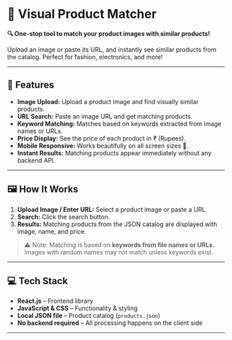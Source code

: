 # 🎨 Visual Product Matcher

**🔍 One-stop tool to match your product images with similar products!**  

Upload an image or paste its URL, and instantly see similar products from the catalog. Perfect for fashion, electronics, and more!  

---

## 🚀 Features

- **Image Upload:** Upload a product image and find visually similar products.  
- **URL Search:** Paste an image URL and get matching products.  
- **Keyword Matching:** Matches based on keywords extracted from image names or URLs.  
- **Price Display:** See the price of each product in ₹ (Rupees).  
- **Mobile Responsive:** Works beautifully on all screen sizes 📱.  
- **Instant Results:** Matching products appear immediately without any backend API.  

---

## 🖼 How It Works

1. **Upload Image / Enter URL:** Select a product image or paste a URL.  
2. **Search:** Click the search button.  
3. **Results:** Matching products from the JSON catalog are displayed with image, name, and price.  

> ⚠️ Note: Matching is based on **keywords from file names or URLs**. Images with random names may not match unless keywords exist.

---

## 💻 Tech Stack

- **React.js** – Frontend library  
- **JavaScript & CSS** – Functionality & styling  
- **Local JSON file** – Product catalog (`products.json`)  
- **No backend required** – All processing happens on the client side  

---

